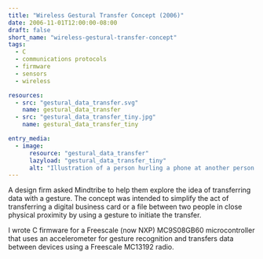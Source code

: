 ```yaml
---
title: "Wireless Gestural Transfer Concept (2006)"
date: 2006-11-01T12:00:00-08:00
draft: false
short_name: "wireless-gestural-transfer-concept"
tags:
  - C
  - communications protocols
  - firmware
  - sensors
  - wireless

resources:
  - src: "gestural_data_transfer.svg"
    name: gestural_data_transfer
  - src: "gestural_data_transfer_tiny.jpg"
    name: gestural_data_transfer_tiny

entry_media:
  - image:
      resource: "gestural_data_transfer"
      lazyload: "gestural_data_transfer_tiny"
      alt: "Illustration of a person hurling a phone at another person seated at a desk."
---
```

A design firm asked Mindtribe to help them explore the idea of transferring data with a gesture. The concept was intended to simplify the act of transferring a digital business card or a file between two people in close physical proximity by using a gesture to initiate the transfer.

I wrote C firmware for a Freescale (now NXP) MC9S08GB60 microcontroller that uses an accelerometer for gesture recognition and transfers data between devices using a Freescale MC13192 radio.
